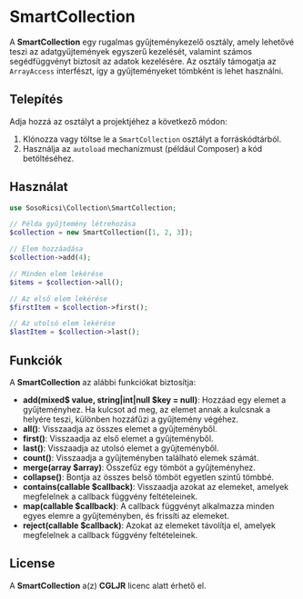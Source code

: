 # SmartCollection

A **SmartCollection** egy rugalmas gyűjteménykezelő osztály, amely lehetővé teszi az adatgyűjtemények egyszerű kezelését, valamint számos segédfüggvényt biztosít az adatok kezelésére. Az osztály támogatja az `ArrayAccess` interfészt, így a gyűjteményeket tömbként is lehet használni.

## Telepítés

Adja hozzá az osztályt a projektjéhez a következő módon:

1. Klónozza vagy töltse le a `SmartCollection` osztályt a forráskódtárból.
2. Használja az `autoload` mechanizmust (például Composer) a kód betöltéséhez.

## Használat

```php
use SosoRicsi\Collection\SmartCollection;

// Példa gyűjtemény létrehozása
$collection = new SmartCollection([1, 2, 3]);

// Elem hozzáadása
$collection->add(4);

// Minden elem lekérése
$items = $collection->all();

// Az első elem lekérése
$firstItem = $collection->first();

// Az utolsó elem lekérése
$lastItem = $collection->last();
```

## Funkciók

A **SmartCollection** az alábbi funkciókat biztosítja:

- **add(**mixed$ value, string|int|null $key = null**)**: Hozzáad egy elemet a gyűjteményhez. Ha kulcsot ad meg, az elemet annak a kulcsnak a helyére teszi, különben hozzáfűzi a gyűjtemény végéhez.
- **all()**: Visszaadja az összes elemet a gyűjteményből.
- **first()**: Visszaadja az első elemet a gyűjteményből.
- **last()**: Visszaadja az utolsó elemet a gyűjteményből.
- **count()**: Visszaadja a gyűjteményben található elemek számát.
- **merge(array $array)**: Összefűz egy tömböt a gyűjteményhez.
- **collapse()**: Bontja az összes belső tömböt egyetlen szintű tömbbé.
- **contains(callable $callback)**: Visszaadja azokat az elemeket, amelyek megfelelnek a callback függvény feltételeinek.
- **map(callable $callback)**: A callback függvényt alkalmazza minden egyes elemre a gyűjteményben, és frissíti az elemeket.
- **reject(callable $callback)**: Azokat az elemeket távolítja el, amelyek megfelelnek a callback függvény feltételeinek.

## License

A **SmartCollection** a(z) **CGLJR** licenc alatt érhető el.
